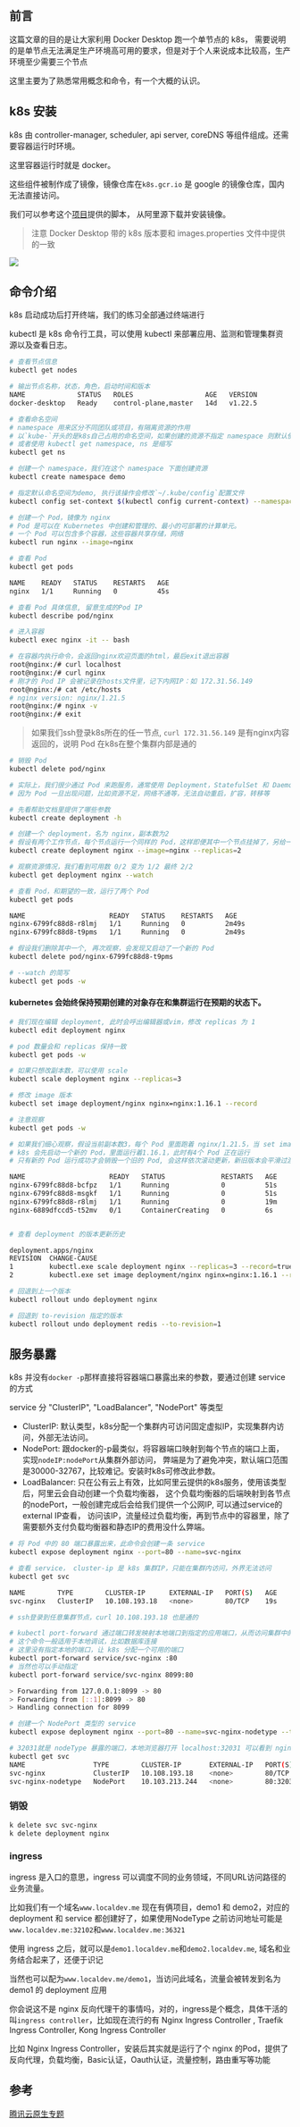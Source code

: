 ## 前言

这篇文章的目的是让大家利用 Docker Desktop 跑一个单节点的 k8s，
需要说明的是单节点无法满足生产环境高可用的要求，但是对于个人来说成本比较高，生产环境至少需要三个节点

这里主要为了熟悉常用概念和命令，有一个大概的认识。

## k8s 安装
k8s 由 controller-manager, scheduler, api server, coreDNS 等组件组成。还需要容器运行时环境。

这里容器运行时就是 docker。

这些组件被制作成了镜像，镜像仓库在`k8s.gcr.io` 是 google 的镜像仓库，国内无法直接访问。

我们可以参考这个[项目](https://github.com/AliyunContainerService/k8s-for-docker-desktop)提供的脚本，
从阿里源下载并安装镜像。

> 注意 Docker Desktop 带的 k8s 版本要和 images.properties 文件中提供的一致

![](http://pek3b.qingstor.com/hexo-blog/20220129195250.png)

## 命令介绍

k8s 启动成功后打开终端，我们的练习全部通过终端进行

kubectl 是 k8s 命令行工具，可以使用 kubectl 来部署应用、监测和管理集群资源以及查看日志。

```bash
# 查看节点信息
kubectl get nodes

# 输出节点名称，状态，角色，启动时间和版本
NAME             STATUS   ROLES                  AGE   VERSION
docker-desktop   Ready    control-plane,master   14d   v1.22.5

# 查看命名空间
# namespace 用来区分不同团队或项目，有隔离资源的作用
# 以`kube-`开头的是k8s自己占用的命名空间，如果创建的资源不指定 namespace 则默认使用 default
# 或者使用 kubectl get namespace, ns 是缩写
kubectl get ns

# 创建一个 namespace，我们在这个 namespace 下面创建资源
kubectl create namespace demo

# 指定默认命名空间为demo, 执行该操作会修改`~/.kube/config`配置文件
kubectl config set-context $(kubectl config current-context) --namespace=demo

# 创建一个 Pod，镜像为 nginx
# Pod 是可以在 Kubernetes 中创建和管理的、最小的可部署的计算单元。
# 一个 Pod 可以包含多个容器，这些容器共享存储，网络
kubectl run nginx --image=nginx

# 查看 Pod
kubectl get pods

NAME    READY   STATUS    RESTARTS   AGE
nginx   1/1     Running   0          45s

# 查看 Pod 具体信息, 留意生成的Pod IP
kubectl describe pod/nginx

# 进入容器
kubectl exec nginx -it -- bash

# 在容器内执行命令，会返回nginx欢迎页面的html，最后exit退出容器
root@nginx:/# curl localhost
root@nginx:/# curl nginx
# 刚才的 Pod IP 会被记录在hosts文件里，记下内网IP：如 172.31.56.149
root@nginx:/# cat /etc/hosts
# nginx version: nginx/1.21.5
root@nginx:/# nginx -v
root@nginx:/# exit
```

> 如果我们ssh登录k8s所在的任一节点, `curl 172.31.56.149` 是有nginx内容返回的，说明 Pod 在k8s在整个集群内部是通的

```bash
# 销毁 Pod
kubectl delete pod/nginx

# 实际上，我们很少通过 Pod 来跑服务，通常使用 Deployment，StatefulSet 和 DaemonSet 来替代
# 因为 Pod 一旦出现问题，比如资源不足，网络不通等，无法自动重启，扩容，转移等

# 先看帮助文档里提供了哪些参数
kubectl create deployment -h

# 创建一个 deployment，名为 nginx，副本数为2
# 假设有两个工作节点，每个节点运行一个同样的 Pod，这样即便其中一个节点挂掉了，另给一个还能正常工作，达到高可用的目的
kubectl create deployment nginx --image=nginx --replicas=2

# 观察资源情况，我们看到可用数 0/2 变为 1/2 最终 2/2
kubectl get deployment nginx --watch

# 查看 Pod，和期望的一致，运行了两个 Pod
kubectl get pods

NAME                     READY   STATUS    RESTARTS   AGE
nginx-6799fc88d8-r8lmj   1/1     Running   0          2m49s
nginx-6799fc88d8-t9pms   1/1     Running   0          2m49s

# 假设我们删除其中一个, 再次观察，会发现又启动了一个新的 Pod
kubectl delete pod/nginx-6799fc88d8-t9pms

# --watch 的简写
kubectl get pods -w
```

#### kubernetes 会始终保持预期创建的对象存在和集群运行在预期的状态下。

```bash
# 我们现在编辑 deployment, 此时会呼出编辑器或vim，修改 replicas 为 1
kubectl edit deployment nginx

# pod 数量会和 replicas 保持一致
kubectl get pods -w

# 如果只想改副本数，可以使用 scale
kubectl scale deployment nginx --replicas=3

# 修改 image 版本
kubectl set image deployment/nginx nginx=nginx:1.16.1 --record

# 注意观察
kubectl get pods -w

# 如果我们细心观察，假设当前副本数3，每个 Pod 里面跑着 nginx/1.21.5，当 set image为 nginx=nginx:1.16.1
# k8s 会先启动一个新的 Pod，里面运行着1.16.1，此时有4个 Pod 正在运行
# 只有新的 Pod 运行成功才会销毁一个旧的 Pod, 会这样依次滚动更新，新旧版本会平滑过渡，直到全部更新完成，可以保证我们的服务不被中断。

NAME                     READY   STATUS              RESTARTS   AGE
nginx-6799fc88d8-bcfpz   1/1     Running             0          51s
nginx-6799fc88d8-msgkf   1/1     Running             0          51s
nginx-6799fc88d8-r8lmj   1/1     Running             0          19m
nginx-6889dfccd5-t52mv   0/1     ContainerCreating   0          6s


# 查看 deployment 的版本更新历史

deployment.apps/nginx
REVISION  CHANGE-CAUSE
1         kubectl.exe scale deployment nginx --replicas=3 --record=true
2         kubectl.exe set image deployment/nginx nginx=nginx:1.16.1 --record=true

# 回退到上一个版本
kubectl rollout undo deployment nginx

# 回退到 to-revision 指定的版本
kubectl rollout undo deployment redis --to-revision=1
```

## 服务暴露

k8s 并没有`docker -p`那样直接将容器端口暴露出来的参数，要通过创建 service 的方式

service 分 "ClusterIP", "LoadBalancer", "NodePort" 等类型

* ClusterIP: 默认类型，k8s分配一个集群内可访问固定虚拟IP，实现集群内访问，外部无法访问。
* NodePort: 跟docker的-p最类似，将容器端口映射到每个节点的端口上面，实现`nodeIP:nodePort`从集群外部访问，
弊端是为了避免冲突，默认端口范围是30000-32767，比较难记。安装时k8s可修改此参数。
* LoadBalancer: 只在公有云上有效，比如阿里云提供的k8s服务，使用该类型后，阿里云会自动创建一个负载均衡器，
这个负载均衡器的后端映射到各节点的nodePort，一般创建完成后会给我们提供一个公网IP, 可以通过service的external IP查看，
访问该IP，流量经过负载均衡，再到节点中的容器里，除了需要额外支付负载均衡器和静态IP的费用没什么弊端。

```bash
# 将 Pod 中的 80 端口暴露出来，此命令会创建一条 service
kubectl expose deployment nginx --port=80 --name=svc-nginx

# 查看 service， cluster-ip 是 k8s 集群IP，只能在集群内访问，外界无法访问
kubectl get svc

NAME        TYPE        CLUSTER-IP      EXTERNAL-IP   PORT(S)   AGE
svc-nginx   ClusterIP   10.108.193.18   <none>        80/TCP    19s

# ssh登录到任意集群节点，curl 10.108.193.18 也是通的

# kubectl port-forward 通过端口转发映射本地端口到指定的应用端口，从而访问集群中的应用程序(Pod).
# 这个命令一般适用于本地调试，比如数据库连接
# 这里没有指定本地的端口，让 k8s 分配一个可用的端口
kubectl port-forward service/svc-nginx :80
# 当然也可以手动指定
kubectl port-forward service/svc-nginx 8099:80

> Forwarding from 127.0.0.1:8099 -> 80
> Forwarding from [::1]:8099 -> 80
> Handling connection for 8099

# 创建一个 NodePort 类型的 service
kubectl expose deployment nginx --port=80 --name=svc-nginx-nodetype --type NodePort

# 32031就是 nodeType 暴露的端口，本地浏览器打开 localhost:32031 可以看到 nginx 欢迎页面
kubectl get svc
NAME                 TYPE        CLUSTER-IP       EXTERNAL-IP   PORT(S)        AGE
svc-nginx            ClusterIP   10.108.193.18    <none>        80/TCP         16m
svc-nginx-nodetype   NodePort    10.103.213.244   <none>        80:32031/TCP   7s
```

### 销毁
```bash
k delete svc svc-nginx
k delete deployment nginx
```

### ingress

ingress 是入口的意思，ingress 可以调度不同的业务领域，不同URL访问路径的业务流量。

比如我们有一个域名`www.localdev.me`
现在有俩项目，demo1 和 demo2，对应的 deployment 和 service 都创建好了，如果使用NodeType 之前访问地址可能是`www.localdev.me:32102`和`www.localdev.me:36321`

使用 ingress 之后，就可以是`demo1.localdev.me`和`demo2.localdev.me`, 域名和业务结合起来了，还便于识记

当然也可以配为`www.localdev.me/demo1`，当访问此域名，流量会被转发到名为 demo1 的 deployment 应用

你会说这不是 nginx 反向代理干的事情吗，对的，ingress是个概念，具体干活的叫`ingress controller`，比如现在流行的有 Nginx Ingress Controller ,
Traefik Ingress Controller, Kong Ingress Controller

比如 Nginx Ingress Controller，安装后其实就是运行了个 nginx 的Pod，提供了反向代理，负载均衡，Basic认证，Oauth认证，流量控制，路由重写等功能

## 参考

[腾讯云原生专题](https://cloud.tencent.com/developer/special/TencentCloudNative)
